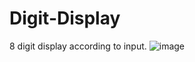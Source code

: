 # Digit-Display
8 digit display according to input.
![image](https://github.com/HengRuiZ/Digit-Display/master/RTL.png)
